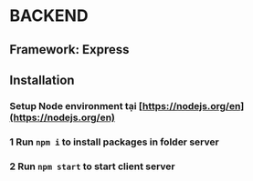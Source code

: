 # BACKEND

## Framework: Express

## Installation

### Setup Node environment tại [https://nodejs.org/en](https://nodejs.org/en)

### 1 Run `npm i` to install packages in folder server

### 2 Run `npm start` to start client server
